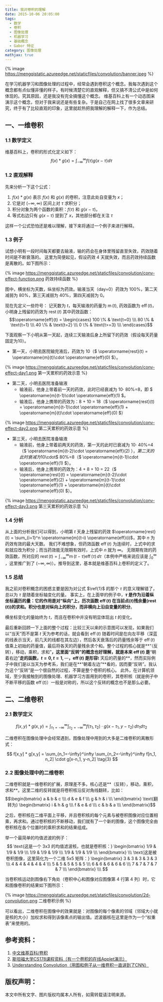 ```yaml
---
title: 我对卷积的理解
date: 2015-10-06 20:05:00
tags:
  - 数学
  - 卷积
  - 图像处理
  - 机器学习
  - 基础概念
  - Gabor 特征
category: 图像处理
mathjax: true
---
```

{% image https://mengqistatic.azureedge.net/staticfiles/convolution/banner.jpeg %}

在学习机器学习和图像处理的过程中，经常会遇到卷积这个概念。我每次遇到这个概念都有点似懂非懂的样子。有时候清楚它的直观解释，但又搞不清公式中是如何体现的。究其原因，还是我没有完全搞懂这个概念。 维基百科上有一个动态图来演示这个概念，但对于我来说还是有些复杂。于是自己在网上找了很多文章来研究，终于有了比较直观的印象，这里就趁热把我理解的解释一下，作为总结。

## 一、一维卷积

### 1.1 数学定义

维基百科上，卷积的形式化定义如下：
$$ f(x)*g(x) = \int_{-\infty}^{\infty} f(\tau)g(x-\tau) d\tau \tag{1}\label{1} $$

### 1.2 直观解释

先来分析一下这个公式：

1. $f(x)*g(x)$ 表示 $f(x)$ 和 $g(x)$ 的卷积，注意此处自变量为 $x$；
2. 它是对 $(-\infty, \infty)$ 区间上对 $\tau$ 求积分；
3. 积分对象为两个函数的乘积：$f(\tau)$ 和 $g(x-\tau)$。
4. 等式右边只有 $g(x-\tau)$ 提到了 $x$，其他部分都在关注 $\tau$

这样一个公式恐怕还是难以理解，接下来将通过一个例子来进行解释。

<!-- more -->
### 1.3 例子

试想小明有一段时间每天都要去输液，输的药会在身体里残留直至失效，药效随着时间是不断衰落的。 这里为简便起见，假设药效 4 天就失效，而且药效持续函数是离散的。如下图所示：

{% image https://mengqistatic.azureedge.net/staticfiles/convolution/conv-effect-function.png 药效持续函数 %}

图中，横坐标为天数，纵坐标为药效。输液当天（day=0）药效为 100%，第二天减弱为 80%，第三天减弱为 40%，第四天减弱为 0。

现在先定义一些符号：
记天数为 $t$，每天输液的药量为 $\operatorname{m}(t)$, 药效函数为 $\operatorname{eff}(t)$，小明身上残留的药效为 $\operatorname{rest}(t)$
其中药效函数：
$$\operatorname{eff}(t) = 
\begin{cases} 100 \% & \text{t=0}  \\\
80 \% & \text{t=1}  \\\
40 \% & \text{t=2}  \\\
0  \% & \text{t>=3}  \\\
\end{cases}$$

下面观察一下小明从第一天起，连续三天输液后身上所留下的药效（假设每天药量固定为10）。
- 第一天，小明去医院输完液后，药效为 10（$ \operatorname{rest}(t) = \operatorname{m}(t)\cdot \operatorname{eff}(0) $）。

{% image https://mengqistatic.azureedge.net/staticfiles/convolution/conv-effect-day1.png 第一天累积的药效示意 %}

- 第二天，小明去医院准备输液
    - 输液前，他身上带着前一天的药效，此时已经衰减为 10$\cdot$ 80%=8，即 $ \operatorname{m}(t-1)\cdot \operatorname{eff}(1) $。
    - 输液后，他身上携带的药效为：8 + 10 = 18（$ \operatorname{rest}(t) = \operatorname{m}(t-1)\cdot \operatorname{eff}(1) + \operatorname{m}(t)\cdot \operatorname{eff}(0) $）

{% image https://mengqistatic.azureedge.net/staticfiles/convolution/conv-effect-day2.png 第二天累积的药效示意 %}

- 第三天，小明去医院准备输液
    - 输液前，他身上带着前两天的药效，第一天的此时已衰减为 10$\cdot$ 40%=4（$ \operatorname{m}(t-2)\cdot \operatorname{eff}(2) $），第二天的此时衰减为 10$\cdot$ 80%=8（$ \operatorname{m}(t-1)\cdot \operatorname{eff}(1) $）。
    - 输液后，他身上携带的药效为：4 + 8 + 10 = 22（$ \operatorname{rest}(t) = \operatorname{m}(t-2)\cdot \operatorname{eff}(2) + \operatorname{m}(t-1)\cdot \operatorname{eff}(1) + \operatorname{m}(t)\cdot \operatorname{eff}(0) $）。

{% image https://mengqistatic.azureedge.net/staticfiles/convolution/conv-effect-day3.png 第三天累积的药效示意 %}

### 1.4 分析

从上面的分析我们可以得到，小明第 $t$ 天身上残留的药效 $\operatorname{rest}(t) = \sum_{i=1}^n \operatorname{m}(t-i) \operatorname{eff}(i)$，其中 $n$ 为药效有效的最大天数。 我们不难想象，但药效函数 $\operatorname{eff}(t)$ 为连续时，上式中的求和就应改为积分；而当药效能无限期有效时，上式中 $n$ 就为 $\infty$。 无限期有效的药效函数，所对应的 $\operatorname{rest}(t) = \int_{-\infty}^\infty \operatorname{m}(t-\tau) \operatorname{eff}(\tau) \,d\tau$（本例中严格来说应该是 $\int_0^\infty$ ，这里推广到了 $(-\infty, \infty)$）。推导到这里，基本就是维基百科上卷积的定义了。

### 1.5 总结

我之前对卷积概念的困惑主要是因为对公式 $\ref{1}$ 的那个 $\tau$ 的意义理解错了，总以为 $\tau$ 是随着坐标轴变化的量。 事实上，在上面举的例子中，**$\tau$ 是作为沿着纵坐标遍历的量：它的作用是对“纵向”上，历次函数 $\operatorname{eff}(t)$ 在当前点($t$)残余量($\operatorname{rest}(t)$)的求和。积分也是对纵向上的积分，而非横向上沿自变量的积分**。

横坐标变化的量始终为 $t$，而且在卷积中并没有明显体现出 $t$ 的变化。

最后重新回顾一下上面的整个过程：比较三天以来的示意图可以发现，如果我们以“当天”而不是第 $t$ 天为参考的话，就会看到 $\operatorname{eff}(t)$ 随着时间是在向左平移（深蓝的线表示当天，前几天的线都在其左边），然后各天衰落后的药量残余等于 $\operatorname{eff}(t)$ 值乘上初始的药量值，最后将各天的药量残余求个和。整个过程的核心就是**“（反转），移动，乘积，求和”**，这里面“反转”的概念也好理解，就是本来 $\operatorname{eff}(t)$ 是**“朝着右边”**走的函数，$t=0,t=1,\cdots$，$\operatorname{eff}(t)$ 是形容**t 天后的药量的**，然而实际例子中我们是以当天为参考系，我们是在**“朝着左边”**看的，因而要“反转”。我认为这个“反转”是一个很自然的过程，不算是整个卷积的核心。 此外，在计算机领域，至少我接触到的图像处理、机器学习方面用到的卷积，其卷积核（就是例子中不断平移的函数 $\operatorname{eff}(t)$）一般是对称的，所以这个反转的概念也不是那么必要。

## 二、二维卷积

### 2.1 数学定义

$$ f(x, y)* g(x, y) = \int_{\tau_1=-\infty}^\infty \int_{\tau_2=-\infty}^{\infty} f(\tau_1, \tau_2) \cdot g(x-\tau_1, y-\tau_2)\,d\tau_1 d\tau_2 \tag{2} $$

二维卷积在图像处理中会经常遇到，图像处理中用到的大多是二维卷积的离散形式：

$$ f[x,y] * g[x,y] = \sum_{n_1=-\infty}^\infty \sum_{n_2=-\infty}^\infty f[n_1, n_2] \cdot g[x-n_1, y-n_2] \tag{3} $$

### 2.2 图像处理中的二维卷积

二维卷积就是一维卷积的扩展，原理差不多。核心还是**（反转），移动，乘积，求和**。这里二维的反转就是将卷积核沿反对角线翻转，比如：
$$\begin{bmatrix} 
    a & b & c \\\
    d & e & f \\\
    g & h & i \\\
    \end{bmatrix}
\text{翻转为} \begin{bmatrix}
    i & h & g \\\
    f & e & d \\\
    c & b & a \\\
    \end{bmatrix}$$

之后，卷积核在二维平面上平移，并且卷积核的每个元素与被卷积图像对应位置相乘，再求和。通过卷积核的不断移动，我们就有了一个新的图像，这个图像完全由卷积核在各个位置时的乘积求和的结果组成。

举一个最简单的均值滤波的例子：
$$ \text{这是一个 3x3 的均值滤波核，也就是卷积核：}
\begin{bmatrix}
    1/9 & 1/9 & 1/9 \\\
    1/9 & 1/9 & 1/9 \\\
    1/9 & 1/9 & 1/9 \\\
\end{bmatrix} \\\
\text{这是被卷积图像，这里简化为一个二维 5x5 矩阵：}
\begin{bmatrix}
    3 & 3 & 3 & 3 & 3 \\\
    4 & 4 & 4 & 4 & 4 \\\
    5 & 5 & 5 & 5 & 5 \\\
    6 & 6 & 6 & 6 & 6 \\\
    7 & 7 & 7 & 7 & 7 \\\
\end{bmatrix} \\\
$$

当卷积核运动到图像右下角处（卷积中心和图像对应图像第 4 行第 4 列）时，它和图像卷积的结果如下图所示：

{% image https://mengqistatic.azureedge.net/staticfiles/convolution/2d-convolution.png 二维卷积示例 %}

可以看出，二维卷积在图像中的效果就是：对图像的每个像素的邻域（邻域大小就是核的大小）加权求和得到该像素点的输出值。滤波器核在这里是作为一个“权重表”来使用的。

参考资料：
---
1. [中文维基百科/卷积](https://zh.wikipedia.org/wiki/%E5%8D%B7%E7%A7%AF)
2. [斯坦福大学CS178课程资料（有一个卷积的在线Applet演示）](https://graphics.stanford.edu/courses/cs178/applets/convolution.html)
3. [Understanding Convolution（用图和例子从一维卷积一直讲到了CNN）](http://colah.github.io/posts/2014-07-Understanding-Convolutions)

版权声明：
---
本文中所有文字、图片版权均属本人所有，如需转载请注明来源。

